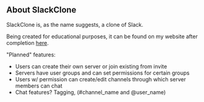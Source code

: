 ## About SlackClone

SlackClone is, as the name suggests, a clone of Slack.

Being created for educational purposes, it can be found on my website after completion [here](https://slack.aidanmurphey.com).

"Planned" features:
- Users can create their own server or join existing from invite
- Servers have user groups and can set permissions for certain groups
- Users w/ permission can create/edit channels through which server members can chat
- Chat features? Tagging, (#channel_name and @user_name)
